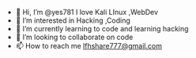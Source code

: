 - 👋 Hi, I’m @yes781 I love Kali LInux ,WebDev
- 👀 I’m interested in Hacking ,Coding
- 🌱 I’m currently learning to code and learning hacking
- 💞️ I’m looking to collaborate on code 
- 📫 How to reach me lfhshare777@gmail.com

<!---
yes781/yes781 is a ✨ special ✨ repository because its `README.md` (this file) appears on your GitHub profile.
You can click the Preview link to take a look at your changes.
--->
